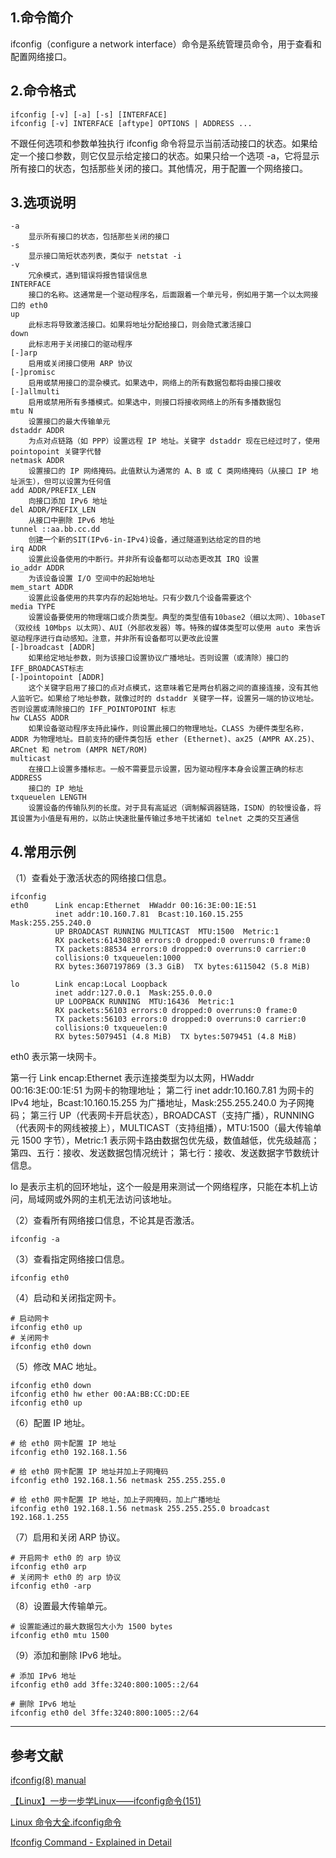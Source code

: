 ## 1.命令简介
ifconfig（configure a network interface）命令是系统管理员命令，用于查看和配置网络接口。

## 2.命令格式
```
ifconfig [-v] [-a] [-s] [INTERFACE]
ifconfig [-v] INTERFACE [aftype] OPTIONS | ADDRESS ...
```
不跟任何选项和参数单独执行 ifconfig 命令将显示当前活动接口的状态。如果给定一个接口参数，则它仅显示给定接口的状态。如果只给一个选项 -a，它将显示所有接口的状态，包括那些关闭的接口。其他情况，用于配置一个网络接口。

## 3.选项说明
```
-a
	显示所有接口的状态，包括那些关闭的接口
-s
	显示接口简短状态列表，类似于 netstat -i
-v
	冗余模式，遇到错误将报告错误信息
INTERFACE
	接口的名称。这通常是一个驱动程序名，后面跟着一个单元号，例如用于第一个以太网接口的 eth0
up
	此标志将导致激活接口。如果将地址分配给接口，则会隐式激活接口
down
	此标志用于关闭接口的驱动程序
[-]arp
	启用或关闭接口使用 ARP 协议
[-]promisc
	启用或禁用接口的混杂模式。如果选中，网络上的所有数据包都将由接口接收
[-]allmulti
	启用或禁用所有多播模式。如果选中，则接口将接收网络上的所有多播数据包
mtu N
	设置接口的最大传输单元
dstaddr ADDR
	为点对点链路（如 PPP）设置远程 IP 地址。关键字 dstaddr 现在已经过时了，使用 pointopoint 关键字代替
netmask ADDR
	设置接口的 IP 网络掩码。此值默认为通常的 A、B 或 C 类网络掩码（从接口 IP 地址派生），但可以设置为任何值
add ADDR/PREFIX_LEN
	向接口添加 IPv6 地址
del ADDR/PREFIX_LEN
	从接口中删除 IPv6 地址
tunnel ::aa.bb.cc.dd
	创建一个新的SIT(IPv6-in-IPv4)设备，通过隧道到达给定的目的地
irq ADDR
	设置此设备使用的中断行。并非所有设备都可以动态更改其 IRQ 设置
io_addr ADDR
	为该设备设置 I/O 空间中的起始地址
mem_start ADDR
	设置此设备使用的共享内存的起始地址。只有少数几个设备需要这个
media TYPE
	设置设备要使用的物理端口或介质类型。典型的类型值有10base2（细以太网）、10baseT（双绞线 10Mbps 以太网）、AUI（外部收发器）等。特殊的媒体类型可以使用 auto 来告诉驱动程序进行自动感知。注意，并非所有设备都可以更改此设置
[-]broadcast [ADDR]
	如果给定地址参数，则为该接口设置协议广播地址。否则设置（或清除）接口的 IFF_BROADCAST标志
[-]pointopoint [ADDR]
	这个关键字启用了接口的点对点模式，这意味着它是两台机器之间的直接连接，没有其他人监听它。如果给了地址参数，就像过时的 dstaddr 关键字一样，设置另一端的协议地址。否则设置或清除接口的 IFF_POINTOPOINT 标志
hw CLASS ADDR
	如果设备驱动程序支持此操作，则设置此接口的物理地址。CLASS 为硬件类型名称，ADDR 为物理地址。目前支持的硬件类包括 ether (Ethernet)、ax25 (AMPR AX.25)、ARCnet 和 netrom (AMPR NET/ROM)
multicast
	在接口上设置多播标志。一般不需要显示设置，因为驱动程序本身会设置正确的标志
ADDRESS
	接口的 IP 地址
txqueuelen LENGTH
	设置设备的传输队列的长度。对于具有高延迟（调制解调器链路，ISDN）的较慢设备，将其设置为小值是有用的，以防止快速批量传输过多地干扰诸如 telnet 之类的交互通信
```
## 4.常用示例
（1）查看处于激活状态的网络接口信息。
```
ifconfig
eth0      Link encap:Ethernet  HWaddr 00:16:3E:00:1E:51  
          inet addr:10.160.7.81  Bcast:10.160.15.255  Mask:255.255.240.0
          UP BROADCAST RUNNING MULTICAST  MTU:1500  Metric:1
          RX packets:61430830 errors:0 dropped:0 overruns:0 frame:0
          TX packets:88534 errors:0 dropped:0 overruns:0 carrier:0
          collisions:0 txqueuelen:1000
          RX bytes:3607197869 (3.3 GiB)  TX bytes:6115042 (5.8 MiB)

lo        Link encap:Local Loopback  
          inet addr:127.0.0.1  Mask:255.0.0.0
          UP LOOPBACK RUNNING  MTU:16436  Metric:1
          RX packets:56103 errors:0 dropped:0 overruns:0 frame:0
          TX packets:56103 errors:0 dropped:0 overruns:0 carrier:0
          collisions:0 txqueuelen:0
          RX bytes:5079451 (4.8 MiB)  TX bytes:5079451 (4.8 MiB)
```
eth0 表示第一块网卡。

第一行 Link encap:Ethernet 表示连接类型为以太网，HWaddr 00:16:3E:00:1E:51 为网卡的物理地址；
第二行 inet addr:10.160.7.81 为网卡的 IPv4 地址，Bcast:10.160.15.255 为广播地址，Mask:255.255.240.0 为子网掩码；
第三行 UP（代表网卡开启状态），BROADCAST（支持广播），RUNNING（代表网卡的网线被接上），MULTICAST（支持组播），MTU:1500（最大传输单元 1500 字节），Metric:1 表示网卡路由数据包优先级，数值越低，优先级越高；
第四、五行：接收、发送数据包情况统计；
第七行：接收、发送数据字节数统计信息。

lo 是表示主机的回环地址，这个一般是用来测试一个网络程序，只能在本机上访问，局域网或外网的主机无法访问该地址。

（2）查看所有网络接口信息，不论其是否激活。
```
ifconfig -a
```
（3）查看指定网络接口信息。
```
ifconfig eth0
```
（4）启动和关闭指定网卡。
```
# 启动网卡
ifconfig eth0 up
# 关闭网卡
ifconfig eth0 down
```
（5）修改 MAC 地址。
```
ifconfig eth0 down
ifconfig eth0 hw ether 00:AA:BB:CC:DD:EE
ifconfig eth0 up
```
（6）配置 IP 地址。
```
# 给 eth0 网卡配置 IP 地址
ifconfig eth0 192.168.1.56

# 给 eth0 网卡配置 IP 地址并加上子网掩码
ifconfig eth0 192.168.1.56 netmask 255.255.255.0 

# 给 eth0 网卡配置 IP 地址，加上子网掩码，加上广播地址
ifconfig eth0 192.168.1.56 netmask 255.255.255.0 broadcast 192.168.1.255
```
（7）启用和关闭 ARP 协议。
```
# 开启网卡 eth0 的 arp 协议
ifconfig eth0 arp
# 关闭网卡 eth0 的 arp 协议
ifconfig eth0 -arp
```
（8）设置最大传输单元。
```
# 设置能通过的最大数据包大小为 1500 bytes
ifconfig eth0 mtu 1500
```
（9）添加和删除 IPv6 地址。
```
# 添加 IPv6 地址
ifconfig eth0 add 3ffe:3240:800:1005::2/64

# 删除 IPv6 地址
ifconfig eth0 del 3ffe:3240:800:1005::2/64
```

---
## 参考文献
[ifconfig(8) manual](http://www.man7.org/linux/man-pages/man8/ifconfig.8.html)

[【Linux】一步一步学Linux——ifconfig命令(151)](https://blog.csdn.net/dengjin20104042056/article/details/99709841)

[Linux 命令大全.ifconfig命令](https://man.linuxde.net/ifconfig)

[Ifconfig Command - Explained in Detail](http://www.aboutlinux.info/2006/11/ifconfig-dissected-and-demystified.html)

<Vssue title="ifconfig" />